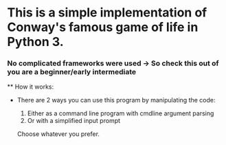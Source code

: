# This is a simple implementation of Conway's famous game of life in Python 3.
### No complicated frameworks were used -> So check this out of you are a beginner/early intermediate


** How it works:
- There are 2 ways you can use this program by manipulating the code: 
  1. Either as a command line program with cmdline argument parsing
  2. Or with a simplified input prompt
  
  Choose whatever you prefer.
